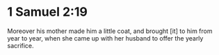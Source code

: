 # 1 Samuel 2:19

Moreover his mother made him a little coat, and brought [it] to him from year to year, when she came up with her husband to offer the yearly sacrifice.